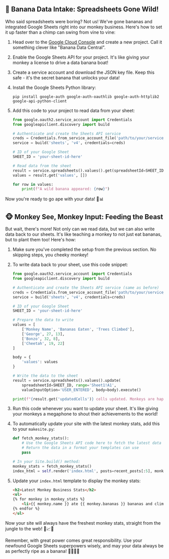 ## 🍌 Banana Data Intake: Spreadsheets Gone Wild!

Who said spreadsheets were boring? Not us! We've gone bananas and integrated Google Sheets right into our monkey business. Here's how to set it up faster than a chimp can swing from vine to vine:

1. Head over to the [Google Cloud Console](https://console.cloud.google.com/) and create a new project. Call it something clever like "Banana Data Central".

2. Enable the Google Sheets API for your project. It's like giving your monkey a license to drive a data banana boat!

3. Create a service account and download the JSON key file. Keep this safe - it's the secret banana that unlocks your data!

4. Install the Google Sheets Python library:
   ```
   pip install google-auth google-auth-oauthlib google-auth-httplib2 google-api-python-client
   ```

5. Add this code to your project to read data from your sheet:

   ```python
   from google.oauth2.service_account import Credentials
   from googleapiclient.discovery import build

   # Authenticate and create the Sheets API service
   creds = Credentials.from_service_account_file('path/to/your/service_account.json')
   service = build('sheets', 'v4', credentials=creds)

   # ID of your Google Sheet
   SHEET_ID = 'your-sheet-id-here'

   # Read data from the sheet
   result = service.spreadsheets().values().get(spreadsheetId=SHEET_ID, range='Sheet1!A1:D5').execute()
   values = result.get('values', [])

   for row in values:
       print(f"A wild banana appeared: {row}")
   ```

Now you're ready to go ape with your data! 🐒📊

## 🐵 Monkey See, Monkey Input: Feeding the Beast

But wait, there's more! Not only can we read data, but we can also write data back to our sheets. It's like teaching a monkey to not just eat bananas, but to plant them too! Here's how:

1. Make sure you've completed the setup from the previous section. No skipping steps, you cheeky monkey!

2. To write data back to your sheet, use this code snippet:

   ```python
   from google.oauth2.service_account import Credentials
   from googleapiclient.discovery import build

   # Authenticate and create the Sheets API service (same as before)
   creds = Credentials.from_service_account_file('path/to/your/service_account.json')
   service = build('sheets', 'v4', credentials=creds)

   # ID of your Google Sheet
   SHEET_ID = 'your-sheet-id-here'

   # Prepare the data to write
   values = [
       ['Monkey Name', 'Bananas Eaten', 'Trees Climbed'],
       ['George', 27, 13],
       ['Bonzo', 32, 8],
       ['Cheetah', 19, 22]
   ]

   body = {
       'values': values
   }

   # Write the data to the sheet
   result = service.spreadsheets().values().update(
       spreadsheetId=SHEET_ID, range='Sheet1!A1',
       valueInputOption='USER_ENTERED', body=body).execute()

   print(f"{result.get('updatedCells')} cells updated. Monkeys are happy!")
   ```

3. Run this code whenever you want to update your sheet. It's like giving your monkeys a megaphone to shout their achievements to the world!

4. To automatically update your site with the latest monkey stats, add this to your `makesite.py`:

   ```python
   def fetch_monkey_stats():
       # Use the Google Sheets API code here to fetch the latest data
       # Return the data in a format your templates can use
       pass

   # In your Site.build() method:
   monkey_stats = fetch_monkey_stats()
   index_html = self.render('index.html', posts=recent_posts[:5], monkey_stats=monkey_stats)
   ```

5. Update your `index.html` template to display the monkey stats:

   ```html
   <h2>Latest Monkey Business Stats</h2>
   <ul>
   {% for monkey in monkey_stats %}
       <li>{{ monkey.name }} ate {{ monkey.bananas }} bananas and climbed {{ monkey.trees }} trees!</li>
   {% endfor %}
   </ul>
   ```

Now your site will always have the freshest monkey stats, straight from the jungle to the web! 🍌📈🌴

Remember, with great power comes great responsibility. Use your newfound Google Sheets superpowers wisely, and may your data always be as perfectly ripe as a banana! 🍌👨‍💻🐒
